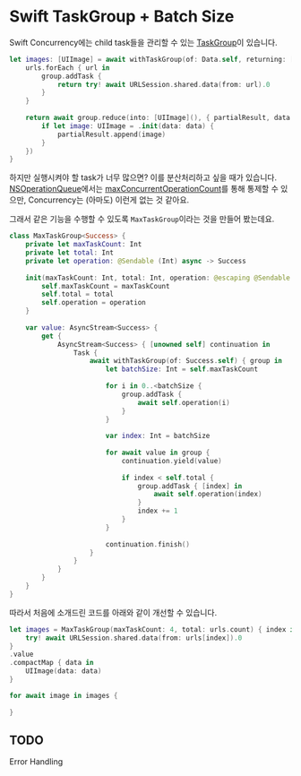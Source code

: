 # Swift TaskGroup + Batch Size

Swift Concurrency에는 child task들을 관리할 수 있는 [TaskGroup](https://developer.apple.com/documentation/swift/taskgroup)이 있습니다.

```swift
let images: [UIImage] = await withTaskGroup(of: Data.self, returning: [UIImage].self) { group in
    urls.forEach { url in
        group.addTask {
            return try! await URLSession.shared.data(from: url).0
        }
    }
    
    return await group.reduce(into: [UIImage](), { partialResult, data in
        if let image: UIImage = .init(data: data) {
            partialResult.append(image)
        }
    })
}
```

하지만 실행시켜야 할 task가 너무 많으면? 이를 분산처리하고 싶을 때가 있습니다. [NSOperationQueue](https://developer.apple.com/documentation/foundation/nsoperationqueue)에서는 [maxConcurrentOperationCount](https://developer.apple.com/documentation/foundation/nsoperationqueue/1414982-maxconcurrentoperationcount)를 통해 통제할 수 있으만, Concurrency는 (아마도) 이런게 없는 것 같아요.

그래서 같은 기능을 수행할 수 있도록 `MaxTaskGroup`이라는 것을 만들어 봤는데요.

```swift
class MaxTaskGroup<Success> {
    private let maxTaskCount: Int
    private let total: Int
    private let operation: @Sendable (Int) async -> Success
    
    init(maxTaskCount: Int, total: Int, operation: @escaping @Sendable (Int) async -> Success) {
        self.maxTaskCount = maxTaskCount
        self.total = total
        self.operation = operation
    }
    
    var value: AsyncStream<Success> {
        get {
            AsyncStream<Success> { [unowned self] continuation in
                Task {
                    await withTaskGroup(of: Success.self) { group in
                        let batchSize: Int = self.maxTaskCount
                        
                        for i in 0..<batchSize {
                            group.addTask {
                                await self.operation(i)
                            }
                        }
                        
                        var index: Int = batchSize
                        
                        for await value in group {
                            continuation.yield(value)
                            
                            if index < self.total {
                                group.addTask { [index] in
                                    await self.operation(index)
                                }
                                index += 1
                            }
                        }
                        
                        continuation.finish()
                    }
                }
            }
        }
    }
}
```

따라서 처음에 소개드린 코드를 아래와 같이 개선할 수 있습니다.

```swift
let images = MaxTaskGroup(maxTaskCount: 4, total: urls.count) { index in
    try! await URLSession.shared.data(from: urls[index]).0
}
.value
.compactMap { data in
    UIImage(data: data)
}

for await image in images {
    
}
```

## TODO

Error Handling
